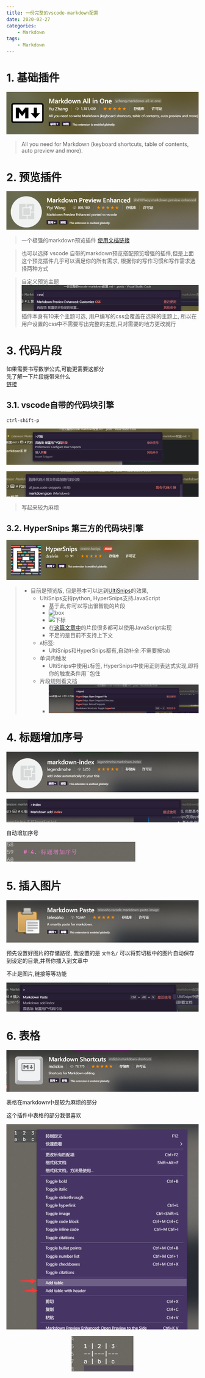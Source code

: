 ```yaml
---
title: 一份完整的vscode-markdown配置
date: 2020-02-27
categories:
    - Markdown
tags:
    - Markdown
---
```


# 1. 基础插件

![](%E4%B8%80%E4%BB%BD%E5%AE%8C%E6%95%B4%E7%9A%84vscode-markdown%E9%85%8D%E7%BD%AE/2020-02-27-11-42-19.png)

> All you need for Markdown (keyboard shortcuts, table of contents, auto preview and more).

# 2. 预览插件

![](%E4%B8%80%E4%BB%BD%E5%AE%8C%E6%95%B4%E7%9A%84vscode-markdown%E9%85%8D%E7%BD%AE/2020-02-27-11-43-09.png)

> 一个极强的markdown预览插件
> [使用文档链接](https://shd101wyy.github.io/markdown-preview-enhanced/#/zh-cn/)

> 也可以选择 vscode 自带的markdown预览搭配预览增强的插件,但是上面这个预览插件几乎可以满足你的所有需求, 根据你的写作习惯和写作需求选择两种方式

> 自定义预览主题
> ![](%E4%B8%80%E4%BB%BD%E5%AE%8C%E6%95%B4%E7%9A%84vscode-markdown%E9%85%8D%E7%BD%AE/2020-02-27-12-21-44.png)
> 插件本身有10来个主题可选, 用户编写的css会覆盖在选择的主题上, 所以在用户设置的css中不需要写出完整的主题,只对需要的地方更改就行

# 3. 代码片段

如果需要书写数学公式,可能更需要这部分  
先了解一下片段能带来什么  
[链接](https://bonxg.com/p/85.html)

## 3.1. vscode自带的代码块引擎

`ctrl-shift-p`

![](%E4%B8%80%E4%BB%BD%E5%AE%8C%E6%95%B4%E7%9A%84vscode-markdown%E9%85%8D%E7%BD%AE/2020-02-27-11-51-16.png)

![](%E4%B8%80%E4%BB%BD%E5%AE%8C%E6%95%B4%E7%9A%84vscode-markdown%E9%85%8D%E7%BD%AE/2020-02-27-11-51-48.png)

> 写起来较为麻烦

## 3.2. HyperSnips 第三方的代码块引擎

![](%E4%B8%80%E4%BB%BD%E5%AE%8C%E6%95%B4%E7%9A%84vscode-markdown%E9%85%8D%E7%BD%AE/2020-02-27-11-56-14.png)

> - 目前是预览版, 但是基本可以达到[UltiSnips](https://github.com/SirVer/ultisnips)的效果, 
>   - UltiSnips支持python, HyperSnips支持JavaScript
>     - 基于此,你可以写出很智能的片段
>     - ![box](https://github.com/draivin/hsnips/raw/master/images/welcome.gif)
>     - ![下标](https://i.loli.net/2019/05/03/5ccbc1ac18d6f.png)
>     - 在[这篇文章中](https://bonxg.com/p/85.html)的片段很多都可以使用JavaScript实现
>     - 不足的是目前不支持上下文
>   - `A`标签:
>     - UltiSnips和HyperSnips都有,自动补全:不需要按tab
>   - 单词内触发
>     - UltiSnips中使用`i`标签, HyperSnips中使用正则表达式实现,即将你的触发条件用``包住
>   - 片段规则看文档
>     - ![](%E4%B8%80%E4%BB%BD%E5%AE%8C%E6%95%B4%E7%9A%84vscode-markdown%E9%85%8D%E7%BD%AE/2020-02-27-12-15-09.png)

# 4. 标题增加序号

![](%E4%B8%80%E4%BB%BD%E5%AE%8C%E6%95%B4%E7%9A%84vscode-markdown%E9%85%8D%E7%BD%AE/2020-02-27-12-16-19.png)

![](%E4%B8%80%E4%BB%BD%E5%AE%8C%E6%95%B4%E7%9A%84vscode-markdown%E9%85%8D%E7%BD%AE/2020-02-27-12-17-07.png)

自动增加序号

![](%E4%B8%80%E4%BB%BD%E5%AE%8C%E6%95%B4%E7%9A%84vscode-markdown%E9%85%8D%E7%BD%AE/2020-02-27-12-16-40.png)

# 5. 插入图片

![](%E4%B8%80%E4%BB%BD%E5%AE%8C%E6%95%B4%E7%9A%84vscode-markdown%E9%85%8D%E7%BD%AE/2020-02-27-12-17-44.png)

预先设置好图片的存储路径, 我设置的是 `文件名/`
可以将剪切板中的图片自动保存到设定的目录,并帮你插入到文章中

不止是图片,链接等等功能

![](%E4%B8%80%E4%BB%BD%E5%AE%8C%E6%95%B4%E7%9A%84vscode-markdown%E9%85%8D%E7%BD%AE/2020-02-27-12-18-57.png)

# 6. 表格

![](%E4%B8%80%E4%BB%BD%E5%AE%8C%E6%95%B4%E7%9A%84vscode-markdown%E9%85%8D%E7%BD%AE/2020-02-27-12-25-15.png)

表格在markdown中是较为麻烦的部分

这个插件中表格的部分我很喜欢

<center>

![](%E4%B8%80%E4%BB%BD%E5%AE%8C%E6%95%B4%E7%9A%84vscode-markdown%E9%85%8D%E7%BD%AE/2020-02-27-12-26-41.png)

![](%E4%B8%80%E4%BB%BD%E5%AE%8C%E6%95%B4%E7%9A%84vscode-markdown%E9%85%8D%E7%BD%AE/2020-02-27-12-27-09.png)

</center>

